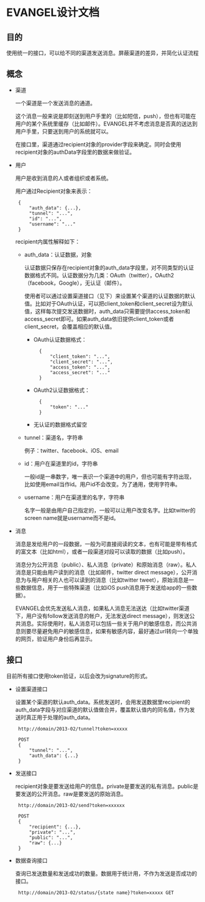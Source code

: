 EVANGEL设计文档
==============

目的
----

使用统一的接口，可以给不同的渠道发送消息。屏蔽渠道的差异，并简化认证流程

概念
----

 - 渠道

	一个渠道是一个发送消息的通道。

	这个消息一般来说是即刻送到用户手里的（比如短信，push），但也有可能在用户的某个系统里缓存（比如邮件）。EVANGEL并不考虑消息是否真的送达到用户手里，只要送到用户的系统就可以。

	在接口里，渠道通过recipient对象的provider字段来确定。同时会使用recipient对象的authData字段里的数据来做验证。

 - 用户

	用户是收到消息的人或者组织或者系统。

	用户通过Recipient对象来表示：

		{
			"auth_data": {...},
			"tunnel": "...",
			"id": "...",
			"username": "..."
		}

	recipient内属性解释如下：

  	- auth_data：认证数据，对象

		认证数据只保存在recipient对象的auth\_data字段里，对不同类型的认证数据格式不同。认证数据分为几类：OAuth（twitter），OAuth2（facebook，Google），无认证（邮件）。

		使用者可以通过设置渠道接口（见下）来设置某个渠道的认证数据的默认值。比如对于OAuth认证，可以把client\_token和client\_secret设为默认值，这样每次提交发送数据时，auth\_data只需要提供access\_token和access\_secret即可。如果auth\_data依旧提供client\_token或者client\_secret，会覆盖相应的默认值。

		- OAuth认证数据格式：

				{
					"client_token": "...",
					"client_secret": "...",
					"access_token": "...",
					"access_secret": "..."
				}

		- OAuth2认证数据格式：

				{
					"token": "..."
				}

		- 无认证的数据格式留空

	- tunnel：渠道名，字符串

		例子：twitter、facebook、iOS、email

	- id：用户在渠道里的id，字符串

		一般id是一串数字，唯一表识一个渠道中的用户，但也可能有字符出现，比如使用email当作id。用户id不会改变。为了通用，使用字符串。

	- username：用户在渠道里的名字，字符串

		名字一般是由用户自己指定的，一般可以让用户改变名字。比如twitter的screen name就是username而不是id。

 - 消息

	消息是发给用户的一段数据，一般为可直接阅读的文本，也有可能是带有格式的富文本（比如html），或者一段渠道对段可以读取的数据（比如push）。

	消息分为公开消息（public）、私人消息（private）和原始消息（raw）。私人消息是只能由用户读到的消息（比如邮件，twitter direct message），公开消息为与用户相关的人也可以读到的消息（比如twitter tweet），原始消息是一些数据信息，用于一些特殊渠道（比如iOS push消息用于发送给app的一些数据）。

	EVANGEL会优先发送私人消息，如果私人消息无法送达（比如twitter渠道下，用户没有follow发送消息的帐户，无法发送direct message），则发送公共消息。实际使用时，私人消息可以包括一些关于用户的敏感信息，而公共消息则要尽量避免用户的敏感信息，如果有敏感内容，最好通过url转向一个单独的网页，验证用户身份后再显示。

接口
----

目前所有接口使用token验证，以后会改为signature的形式。

 - 设置渠道接口

 	设置某个渠道的默认auth_data。系统发送时，会用发送数据里recipient的auth\_data字段与对应渠道的默认值做合并，覆盖默认值内的同名值，作为发送时真正用于处理的auth\_data。

	 	http://domain/2013-02/tunnel?token=xxxxx

	 	POST
	 	{
	 		"tunnel": "...",
	 		"auth_data": {...}
	 	}
	 	

 - 发送接口

	recipient对象是要发送给用户的信息。private是要发送的私有消息。public是要发送的公开消息。raw是要发送的原始消息。

		http://domain/2013-02/send?token=xxxxxx

		POST
		{
			"recipient": {...},
			"private": "...",
			"public": "...",
			"raw": {...}
		}

 - 数据查询接口

 	查询已发送数量和发送成功的数量。数据用于统计用，不作为发送是否成功的接口。

 	 	http://domain/2013-02/status/{state name}?token=xxxxx GET
